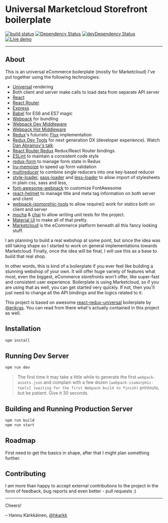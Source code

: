 # Universal Marketcloud Storefront boilerplate

[![build status](https://img.shields.io/travis/Hellenic/universal-marketcloud-storefront/master.svg?style=flat-square)](https://travis-ci.org/Hellenic/universal-marketcloud-storefront)
[![Dependency Status](https://david-dm.org/Hellenic/universal-marketcloud-storefront.svg?style=flat-square)](https://david-dm.org/Hellenic/universal-marketcloud-storefront)
[![devDependency Status](https://david-dm.org/Hellenic/universal-marketcloud-storefront/dev-status.svg?style=flat-square)](https://david-dm.org/Hellenic/universal-marketcloud-storefront#info=devDependencies)
[![Live demo](https://img.shields.io/badge/live-demo-brightgreen.svg?style=flat-square)](http://karkk.ai//nen/universal-marketcloud-storefront)

---

## About

This is an universal eCommerce boilerplate (mostly for Marketcloud) I've put together using the following technologies:

* [Universal](https://medium.com/@mjackson/universal-javascript-4761051b7ae9) rendering
* Both client and server make calls to load data from separate API server
* [React](https://github.com/facebook/react)
* [React Router](https://github.com/rackt/react-router)
* [Express](http://expressjs.com)
* [Babel](http://babeljs.io) for ES6 and ES7 magic
* [Webpack](http://webpack.github.io) for bundling
* [Webpack Dev Middleware](http://webpack.github.io/docs/webpack-dev-middleware.html)
* [Webpack Hot Middleware](https://github.com/glenjamin/webpack-hot-middleware)
* [Redux](https://github.com/rackt/redux)'s futuristic [Flux](https://facebook.github.io/react/blog/2014/05/06/flux.html) implementation
* [Redux Dev Tools](https://github.com/gaearon/redux-devtools) for next generation DX (developer experience). Watch [Dan Abramov's talk](https://www.youtube.com/watch?v=xsSnOQynTHs).
* [React Router Redux](https://github.com/reactjs/react-router-redux) Redux/React Router bindings.
* [ESLint](http://eslint.org) to maintain a consistent code style
* [redux-form](https://github.com/erikras/redux-form) to manage form state in Redux
* [lru-memoize](https://github.com/erikras/lru-memoize) to speed up form validation
* [multireducer](https://github.com/erikras/multireducer) to combine single reducers into one key-based reducer
* [style-loader](https://github.com/webpack/style-loader), [sass-loader](https://github.com/jtangelder/sass-loader) and [less-loader](https://github.com/webpack/less-loader) to allow import of stylesheets in plain css, sass and less,
* [font-awesome-webpack](https://github.com/gowravshekar/font-awesome-webpack) to customize FontAwesome
* [react-helmet](https://github.com/nfl/react-helmet) to manage title and meta tag information on both server and client
* [webpack-isomorphic-tools](https://github.com/halt-hammerzeit/webpack-isomorphic-tools) to allow require() work for statics both on client and server
* [mocha](https://mochajs.org/) & [chai](http://chaijs.com/) to allow writing unit tests for the project.
* [Material UI](http://www.material-ui.com/) to make all of that pretty.
* [Marketcloud](http://marketcloud.it) is the eCommerce platform beneath all this fancy looking stuff.

I am planning to build a real webshop at some point, but since the idea was still taking shape so I started to work on general implementations towards Marketcloud. Finally, once the idea will be final, I will use this as a base to build that real shop.

In other words, this is kind of a boilerplate if you ever feel like building a stunning webshop of your own. It will offer huge variety of features what most, even the biggest, eCommerce storefronts won't offer, like super-fast and consistent user experience. Boilerplate is using Marketcloud, so if you are using that as well, you can get started very quickly. If not, then you'll just need to change all the API bindings and the logics related to it.

This project is based on awesome [react-redux-universal](https://github.com/Hellenic/universal-marketcloud-storefront) boilerplate by [@erikras](https://twitter.com/erikras). You can read from there what's actually contained in this project as well.

## Installation

```bash
npm install
```

## Running Dev Server

```bash
npm run dev
```

> The first time it may take a little while to generate the first `webpack-assets.json` and complain with a few dozen `[webpack-isomorphic-tools] (waiting for the first Webpack build to finish)` printouts, but be patient. Give it 30 seconds.

## Building and Running Production Server

```bash
npm run build
npm run start
```

## Roadmap

First need to get the basics in shape, after that I might plan something further.

## Contributing

I am more than happy to accept external contributions to the project in the form of feedback, bug reports and even better - pull requests :)

---
Cheers!

– Hannu Kärkkäinen, [@hkarkk](https://twitter.com/hkarkk)
